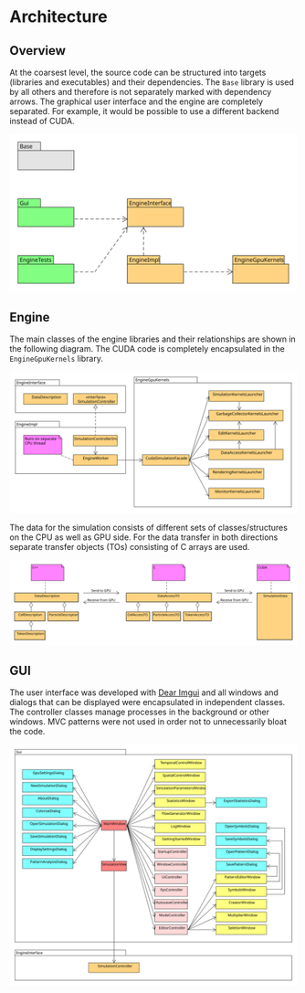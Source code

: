 # Architecture

## Overview

At the coarsest level, the source code can be structured into targets (libraries and executables) and their dependencies. The `Base` library is used by all others and therefore is not separately marked with dependency arrows. The graphical user interface and the engine are completely separated. For example, it would be possible to use a different backend instead of CUDA.

![Dependencies of libraries (orange) and executables (green)](../.gitbook/assets/packages.svg)

## Engine

The main classes of the engine libraries and their relationships are shown in the following diagram. The CUDA code is completely encapsulated in the `EngineGpuKernels` library.

![Engine classes and their dependencies](../.gitbook/assets/engine.svg)

The data for the simulation consists of different sets of classes/structures on the CPU as well as GPU side. For the data transfer in both directions separate transfer objects (TOs) consisting of C arrays are used.

![](../.gitbook/assets/data.svg)

## GUI

The user interface was developed with [Dear Imgui](https://github.com/ocornut/imgui) and all windows and dialogs that can be displayed were encapsulated in independent classes. The controller classes manage processes in the background or other windows. MVC patterns were not used in order not to unnecessarily bloat the code.

![Gui classes and their dependencies](../.gitbook/assets/gui.svg)
